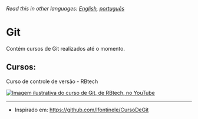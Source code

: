 *Read this in other languages: [English](readme.md), [português](readme.pt.md)*

# Git

Contém cursos de Git realizados até o momento.

## Cursos:

Curso  de controle de versão - RBtech

[![Imagem ilustrativa do curso de Git, de RBtech, no YouTube](https://img.youtube.com/vi/-GhA2JPImgU/mqdefault.jpg)](courses/rbtech/readme.pt.md)

---

* Inspirado em: https://github.com/lfontinele/CursoDeGit
